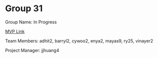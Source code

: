# Group 31
Group Name: In Progress

[MVP Link]([https://docs.google.com/document/d/1xFI9DDdO5HZAcu36Y6NL-RTDry5E3WHkfy-ZEWuqbXM/edit?usp=sharing](https://docs.google.com/document/d/1lXvOzdWEWjjtH6UEub9SnahQZptCqXLn/edit?usp=sharing&rtpof=true&sd=true))

Team Members: adhit2, barryl2, cywoo2, enya2, mayas9, ry25, vinayer2

Project Manager: jjhuang4

